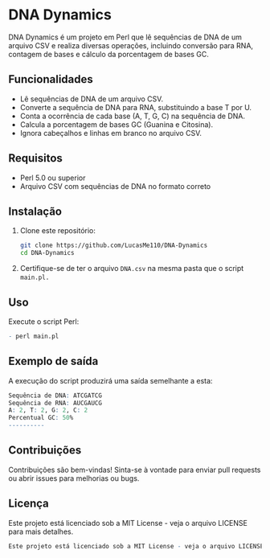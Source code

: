 # DNA Dynamics

DNA Dynamics é um projeto em Perl que lê sequências de DNA de um arquivo CSV e realiza diversas operações, incluindo conversão para RNA, contagem de bases e cálculo da porcentagem de bases GC.

## Funcionalidades

- Lê sequências de DNA de um arquivo CSV.
- Converte a sequência de DNA para RNA, substituindo a base T por U.
- Conta a ocorrência de cada base (A, T, G, C) na sequência de DNA.
- Calcula a porcentagem de bases GC (Guanina e Citosina).
- Ignora cabeçalhos e linhas em branco no arquivo CSV.

## Requisitos

- Perl 5.0 ou superior
- Arquivo CSV com sequências de DNA no formato correto

## Instalação

1. Clone este repositório:
   ```bash
   git clone https://github.com/LucasMe110/DNA-Dynamics
   cd DNA-Dynamics

2. Certifique-se de ter o arquivo `DNA.csv` na mesma pasta que o script `main.pl.`

## Uso
Execute o script Perl:
```r 
- perl main.pl
```

## Exemplo de saída
A execução do script produzirá uma saída semelhante a esta:
```r 
Sequência de DNA: ATCGATCG
Sequência de RNA: AUCGAUCG
A: 2, T: 2, G: 2, C: 2
Percentual GC: 50%
----------
```
## Contribuições
Contribuições são bem-vindas! Sinta-se à vontade para enviar pull requests ou abrir issues para melhorias ou bugs.

## Licença
Este projeto está licenciado sob a MIT License - veja o arquivo LICENSE para mais detalhes.
```r 
Este projeto está licenciado sob a MIT License - veja o arquivo LICENSE para mais detalhes.
```